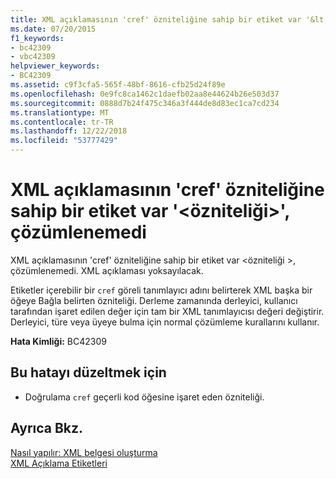 ```yaml
---
title: XML açıklamasının 'cref' özniteliğine sahip bir etiket var '&lt;özniteliği&gt;', çözümlenemedi
ms.date: 07/20/2015
f1_keywords:
- bc42309
- vbc42309
helpviewer_keywords:
- BC42309
ms.assetid: c9f3cfa5-565f-48bf-8616-cfb25d24f89e
ms.openlocfilehash: 0e9fc8ca1462c1daefb02aa8e44624b26e503d37
ms.sourcegitcommit: 0888d7b24f475c346a3f444de8d83ec1ca7cd234
ms.translationtype: MT
ms.contentlocale: tr-TR
ms.lasthandoff: 12/22/2018
ms.locfileid: "53777429"
---
```

# <a name="xml-comment-has-a-tag-with-a-cref-attribute-ltattributegt-that-could-not-be-resolved"></a>XML açıklamasının 'cref' özniteliğine sahip bir etiket var '&lt;özniteliği&gt;', çözümlenemedi
XML açıklamasının 'cref' özniteliğine sahip bir etiket var \<özniteliği >, çözümlenemedi. XML açıklaması yoksayılacak.  
  
 Etiketler içerebilir bir `cref` göreli tanımlayıcı adını belirterek XML başka bir öğeye Bağla belirten özniteliği. Derleme zamanında derleyici, kullanıcı tarafından işaret edilen değer için tam bir XML tanımlayıcısı değeri değiştirir. Derleyici, türe veya üyeye bulma için normal çözümleme kurallarını kullanır.  
  
 **Hata Kimliği:** BC42309  
  
## <a name="to-correct-this-error"></a>Bu hatayı düzeltmek için  
  
-   Doğrulama `cref` geçerli kod öğesine işaret eden özniteliği.  
  
## <a name="see-also"></a>Ayrıca Bkz.  
 [Nasıl yapılır: XML belgesi oluşturma](../../visual-basic/programming-guide/program-structure/how-to-create-xml-documentation.md)  
 [XML Açıklama Etiketleri](../../visual-basic/language-reference/xmldoc/index.md)
